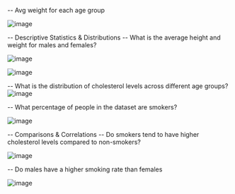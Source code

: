 -- Avg weight for each age group

![image](https://github.com/user-attachments/assets/3ad47436-4609-4e13-8a2a-2e9d4b1ce703)


-- Descriptive Statistics & Distributions
-- What is the average height and weight for males and females?

![image](https://github.com/user-attachments/assets/14f1e5a0-986a-4f76-9124-05619e8aced1)

![image](https://github.com/user-attachments/assets/2fcf4c5f-2a47-4b28-901e-7a1e02c57c0d)

-- What is the distribution of cholesterol levels across different age groups?
![image](https://github.com/user-attachments/assets/401a0917-abdc-47c0-9ff8-c7d78dbc59ac)


-- What percentage of people in the dataset are smokers?

![image](https://github.com/user-attachments/assets/39e9d00f-9839-470b-8e9a-834c116dfef7)

-- Comparisons & Correlations
-- Do smokers tend to have higher cholesterol levels compared to non-smokers?

![image](https://github.com/user-attachments/assets/3186d474-1dee-412c-9aea-9b2c5b28d3b9)


-- Do males have a higher smoking rate than females

![image](https://github.com/user-attachments/assets/31ffd8dd-b061-4e57-9f4d-e23acd032a90)
